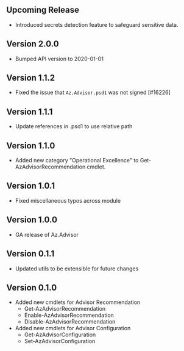 <!--
    Please leave this section at the top of the change log.

    Changes for the upcoming release should go under the section titled "Upcoming Release", and should adhere to the following format:

    ## Upcoming Release
    * Overview of change #1
        - Additional information about change #1
    * Overview of change #2
        - Additional information about change #2
        - Additional information about change #2
    * Overview of change #3
    * Overview of change #4
        - Additional information about change #4

    ## YYYY.MM.DD - Version X.Y.Z (Previous Release)
    * Overview of change #1
        - Additional information about change #1
-->
## Upcoming Release
* Introduced secrets detection feature to safeguard sensitive data.

## Version 2.0.0
* Bumped API version to 2020-01-01

## Version 1.1.2
* Fixed the issue that `Az.Advisor.psd1` was not signed [#16226]

## Version 1.1.1
* Update references in .psd1 to use relative path

## Version 1.1.0
* Added new category "Operational Excellence" to Get-AzAdvisorRecommendation cmdlet.

## Version 1.0.1
* Fixed miscellaneous typos across module

## Version 1.0.0
* GA release of Az.Advisor

## Version 0.1.1
* Updated utils to be extensible for future changes

## Version 0.1.0
* Added new cmdlets for Advisor Recommendation
    - Get-AzAdvisorRecommendation
    - Enable-AzAdvisorRecommendation
    - Disable-AzAdvisorRecommendation
* Added new cmdlets for Advisor Configuration
    - Get-AzAdvisorConfiguration
    - Set-AzAdvisorConfiguration

